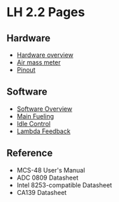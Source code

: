 # LH 2.2 Pages
## Hardware
* [Hardware overview](hardware.md)
* [Air mass meter](amm.md)
* [Pinout](pins.md)

## Software
* [Software Overview](software.md)
* [Main Fueling](fuel.md)
* [Idle Control](idle.md)
* [Lambda Feedback](lambda.md)

## Reference
* MCS-48 User's Manual
* ADC 0809 Datasheet
* Intel 8253-compatible Datasheet
* CA139 Datasheet

